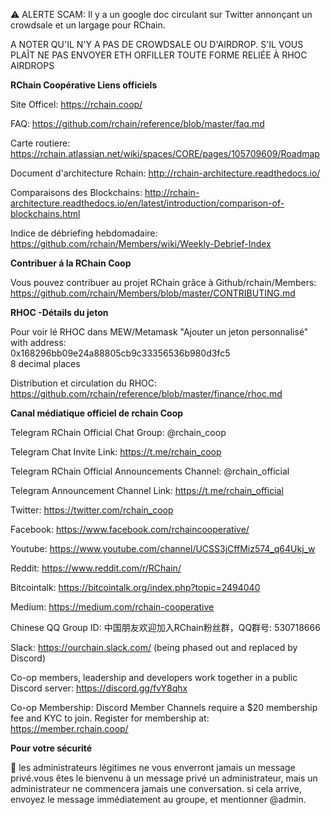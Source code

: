:warning: ALERTE SCAM: Il y a un google doc circulant sur Twitter annonçant un crowdsale et un largage pour RChain.

A NOTER QU'IL N'Y A PAS DE CROWDSALE OU D'AIRDROP. S'IL VOUS PLAÎT NE PAS ENVOYER ETH ORFILLER TOUTE FORME RELIÉE À RHOC AIRDROPS

**RChain Coopérative Liens officiels**

Site Officel: https://rchain.coop/

FAQ: https://github.com/rchain/reference/blob/master/faq.md

Carte routiere: https://rchain.atlassian.net/wiki/spaces/CORE/pages/105709609/Roadmap

Document d'architecture Rchain: http://rchain-architecture.readthedocs.io/

Comparaisons des Blockchains: http://rchain-architecture.readthedocs.io/en/latest/introduction/comparison-of-blockchains.html


Indice de débriefing hebdomadaire: https://github.com/rchain/Members/wiki/Weekly-Debrief-Index

**Contribuer á la RChain Coop**

Vous pouvez contribuer au projet RChain grâce à Github/rchain/Members: https://github.com/rchain/Members/blob/master/CONTRIBUTING.md

**RHOC -Détails du jeton**

Pour voir lé RHOC dans MEW/Metamask "Ajouter un jeton personnalisé" with address:  \
0x168296bb09e24a88805cb9c33356536b980d3fc5  \
8 decimal places

Distribution et circulation du RHOC: https://github.com/rchain/reference/blob/master/finance/rhoc.md

**Canal médiatique officiel de rchain Coop**

Telegram RChain Official Chat Group: @rchain_coop

Telegram Chat Invite Link: https://t.me/rchain_coop

Telegram RChain Official Announcements Channel: @rchain_official

Telegram Announcement Channel Link: https://t.me/rchain_official

Twitter: https://twitter.com/rchain_coop

Facebook: https://www.facebook.com/rchaincooperative/

Youtube: https://www.youtube.com/channel/UCSS3jCffMiz574_q64Ukj_w

Reddit: https://www.reddit.com/r/RChain/

Bitcointalk: https://bitcointalk.org/index.php?topic=2494040

Medium: https://medium.com/rchain-cooperative

Chinese QQ Group ID: 中国朋友欢迎加入RChain粉丝群，QQ群号: 530718666

Slack: https://ourchain.slack.com/ (being phased out and replaced by Discord)

Co-op members, leadership and developers work together in a public Discord server: https://discord.gg/fvY8qhx

Co-op Membership: Discord Member Channels require a $20 membership fee and KYC to join. Register for membership at: https://member.rchain.coop/

**Pour votre sécurité**

:no_entry_sign: les administrateurs légitimes ne vous enverront jamais un message privé.vous êtes le bienvenu à un message privé un administrateur, mais un administrateur ne commencera jamais une conversation. si cela arrive, envoyez le message immédiatement au groupe, et  mentionner @admin.
